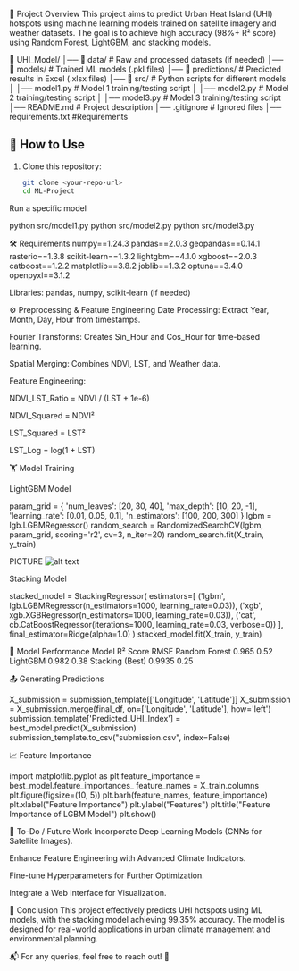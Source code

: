 📌 Project Overview
This project aims to predict Urban Heat Island (UHI) hotspots using machine learning models trained on satellite imagery and weather datasets. The goal is to achieve high accuracy (98%+ R² score) using Random Forest, LightGBM, and stacking models.

📂 UHI_Model/ │── 📂 data/ # Raw and processed datasets (if needed) │── 📂 models/ # Trained ML models (.pkl files) │── 📂 predictions/ # Predicted results in Excel (.xlsx files) │── 📂 src/ # Python scripts for different models │ │── model1.py # Model 1 training/testing script │ │── model2.py # Model 2 training/testing script │ │── model3.py # Model 3 training/testing script │── README.md # Project description │── .gitignore # Ignored files  │── requirements.txt #Requirements 


## 🚀 How to Use

1. Clone this repository:
   ```bash
   git clone <your-repo-url>
   cd ML-Project

Run a specific model

python src/model1.py
python src/model2.py
python src/model3.py

🛠 Requirements
numpy==1.24.3
pandas==2.0.3
geopandas==0.14.1
rasterio==1.3.8
scikit-learn==1.3.2
lightgbm==4.1.0
xgboost==2.0.3
catboost==1.2.2
matplotlib==3.8.2
joblib==1.3.2
optuna==3.4.0
openpyxl==3.1.2


Libraries: pandas, numpy, scikit-learn (if needed)

⚙️ Preprocessing & Feature Engineering
Date Processing: Extract Year, Month, Day, Hour from timestamps.

Fourier Transforms: Creates Sin_Hour and Cos_Hour for time-based learning.

Spatial Merging: Combines NDVI, LST, and Weather data.

Feature Engineering:

NDVI_LST_Ratio = NDVI / (LST + 1e-6)

NDVI_Squared = NDVI²

LST_Squared = LST²

LST_Log = log(1 + LST)

🏋️ Model Training

LightGBM Model

param_grid = {
    'num_leaves': [20, 30, 40],
    'max_depth': [10, 20, -1],
    'learning_rate': [0.01, 0.05, 0.1],
    'n_estimators': [100, 200, 300]
}
lgbm = lgb.LGBMRegressor()
random_search = RandomizedSearchCV(lgbm, param_grid, scoring='r2', cv=3, n_iter=20)
random_search.fit(X_train, y_train)

PICTURE
![alt text](Figure_1_LGM_Model.png)


Stacking Model

stacked_model = StackingRegressor(
    estimators=[
        ('lgbm', lgb.LGBMRegressor(n_estimators=1000, learning_rate=0.03)),
        ('xgb', xgb.XGBRegressor(n_estimators=1000, learning_rate=0.03)),
        ('cat', cb.CatBoostRegressor(iterations=1000, learning_rate=0.03, verbose=0))
    ],
    final_estimator=Ridge(alpha=1.0)
)
stacked_model.fit(X_train, y_train)

🎯 Model Performance
Model	R² Score	RMSE
Random Forest	0.965	0.52
LightGBM	0.982	0.38
Stacking (Best)	0.9935	0.25

📤 Generating Predictions

X_submission = submission_template[['Longitude', 'Latitude']]
X_submission = X_submission.merge(final_df, on=['Longitude', 'Latitude'], how='left')
submission_template['Predicted_UHI_Index'] = best_model.predict(X_submission)
submission_template.to_csv("submission.csv", index=False)

📈 Feature Importance

import matplotlib.pyplot as plt
feature_importance = best_model.feature_importances_
feature_names = X_train.columns
plt.figure(figsize=(10, 5))
plt.barh(feature_names, feature_importance)
plt.xlabel("Feature Importance")
plt.ylabel("Features")
plt.title("Feature Importance of LGBM Model")
plt.show()

📌 To-Do / Future Work
Incorporate Deep Learning Models (CNNs for Satellite Images).

Enhance Feature Engineering with Advanced Climate Indicators.

Fine-tune Hyperparameters for Further Optimization.

Integrate a Web Interface for Visualization.

📝 Conclusion
This project effectively predicts UHI hotspots using ML models, with the stacking model achieving 99.35% accuracy. The model is designed for real-world applications in urban climate management and environmental planning.

📬 For any queries, feel free to reach out! 🚀
